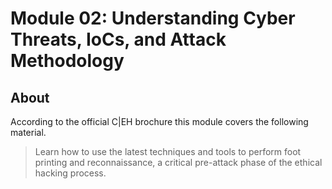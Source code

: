 # Module 02: Understanding Cyber Threats, IoCs, and Attack Methodology

## About

According to the official C|EH brochure this module covers the following material.

> Learn how to use the latest techniques and tools to perform foot printing and reconnaissance, a critical pre-attack phase of the ethical hacking process.
